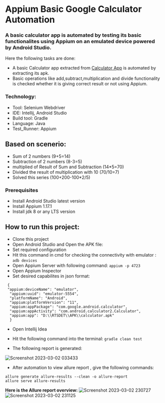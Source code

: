 # Appium Basic Google Calculator Automation
### A basic calculator app is automated by testing its basic functionalites using Appium on an emulated device powered by Android Studio.
Here the following tasks are done:
- A basic Calculator app extracted from [Calculator App](https://play.google.com/store/apps/details?id=com.google.android.calculator) is automated by extracting its apk.
- Basic operations like add,subtract,multiplication and divide functionality is checked whether it is giving correct result or not using Appium.

### Technology: </br>
- Tool: Selenium Webdriver
- IDE: Intellij, Android Studio
- Build tool: Gradle
- Language: Java
- Test_Runner: Appium

## Based on scenerio:
- Sum of 2 numbers (9+5=14)
- Subtraction of 2 numbers (8-3=5)
- multiplied of Result of Sum and Subtraction (14*5=70)
- Divided the result of multiplication with 10 (70/10=7)
- Solved this series (100+200-100*2/5)

### Prerequisites</br>
- Install Android Studio latest version
- Install Appium 1.17.1
- Install jdk 8 or any LTS version

## How to run this project:

- Clone this project
- Open Android Studio and Open the APK file:
- Set required configuration 
- Hit this command in cmd for checking the connectivity with emulator : ``adb devices``
- Open Appium Server with following command: ```appium -p 4723```
- Open Appium Inspector
- Set desired capabilites in json format:
``` 
 {
 "appium:deviceName": "emulator",
  "appium:uuid": "emulator-5554",
  "platformName": "Android",
  "appium:platformVersion": "11",
  "appium:appPackage": "com.google.android.calculator",
  "appium:appActivity": "com.android.calculator2.Calculator",
  "appium:app": "D:\\RTSDET\\APK\\calculator.apk"
  }
```
- Open Intellij Idea
- Hit the following command into the terminal: ```gradle clean test```

- The following report is generated:

![Screenshot 2023-03-02 033433](https://user-images.githubusercontent.com/58912515/222275875-75e3a678-5668-43b7-a8b0-68521ac3c34a.png)

- After automation to view allure report , give the following commands:
 ```
allure generate allure-results --clean -o allure-report
allure serve allure-results
 ```
**Here is the Allure report overview:**
![Screenshot 2023-03-02 230727](https://user-images.githubusercontent.com/58912515/222501686-21cae416-a6b7-42ae-b611-30cafdb8c451.png)
![Screenshot 2023-03-02 231125](https://user-images.githubusercontent.com/58912515/222501866-7fa1f8ce-f001-4035-bace-a3f11ac123aa.png)











